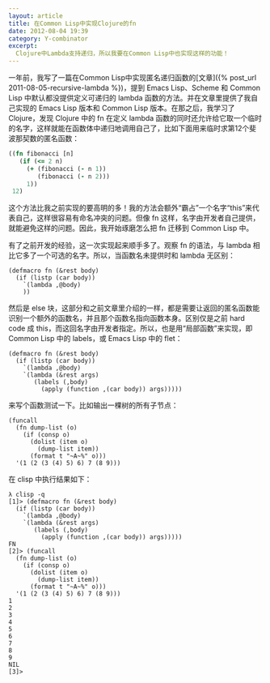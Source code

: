 ```yaml
---
layout: article
title: 在Common Lisp中实现Clojure的fn
date: 2012-08-04 19:39
category: Y-combinator
excerpt:
  Clojure中Lambda支持递归，所以我要在Common Lisp中也实现这样的功能！
---
```


一年前，我写了一篇在Common Lisp中实现匿名递归函数的[文章]({% post_url 2011-08-05-recursive-lambda %})，提到 Emacs Lisp、Scheme 和 Common Lisp 中默认都没提供定义可递归的 lambda 函数的方法。并在文章里提供了我自己实现的 Emacs Lisp 版本和 Common Lisp 版本。在那之后，我学习了 Clojure，发现 Clojure 中的 fn 在定义 lambda 函数的同时还允许给它取一个临时的名字，这样就能在函数体中递归地调用自己了，比如下面用来临时求第12个斐波那契数的匿名函数：

```clojure
((fn fibonacci [n]
   (if (<= 2 n)
     (+ (fibonacci (- n 1))
        (fibonacci (- n 2)))
     1))
 12)
```

这个方法比我之前实现的要高明的多！我的方法会额外“霸占”一个名字“this”来代表自己，这样很容易有命名冲突的问题。但像 fn 这样，名字由开发者自己提供，就能避免这样的问题。因此，我开始琢磨怎么把 fn 迁移到 Common Lisp 中。

有了之前开发的经验，这一次实现起来顺手多了。观察 fn 的语法，与 lambda 相比它多了一个可选的名字。所以，当函数名未提供时和 lambda 无区别：

```common-lisp
(defmacro fn (&rest body)
  (if (listp (car body))
    `(lambda ,@body)
    ))
```

然后是 else 块，这部分和之前文章里介绍的一样，都是需要让返回的匿名函数能识别一个额外的函数名，并且那个函数名指向函数本身。区别仅是之前 hard code 成 this，而这回名字由开发者指定。所以，也是用“局部函数”来实现，即 Common Lisp 中的 labels，或 Emacs Lisp 中的 flet：

```common-lisp
(defmacro fn (&rest body)
  (if (listp (car body))
    `(lambda ,@body)
    `(lambda (&rest args)
       (labels (,body)
         (apply (function ,(car body)) args)))))
```

来写个函数测试一下。比如输出一棵树的所有子节点：

```common-lisp
(funcall
  (fn dump-list (o)
    (if (consp o)
      (dolist (item o)
        (dump-list item))
      (format t "~A~%" o)))
  '(1 (2 (3 (4) 5) 6) 7 (8 9)))
```

在 clisp 中执行结果如下：

```common-lisp
λ clisp -q
[1]> (defmacro fn (&rest body)
  (if (listp (car body))
    `(lambda ,@body)
    `(lambda (&rest args)
       (labels (,body)
         (apply (function ,(car body)) args)))))
FN
[2]> (funcall
  (fn dump-list (o)
    (if (consp o)
      (dolist (item o)
        (dump-list item))
      (format t "~A~%" o)))
  '(1 (2 (3 (4) 5) 6) 7 (8 9)))
1
2
3
4
5
6
7
8
9
NIL
[3]>
```
